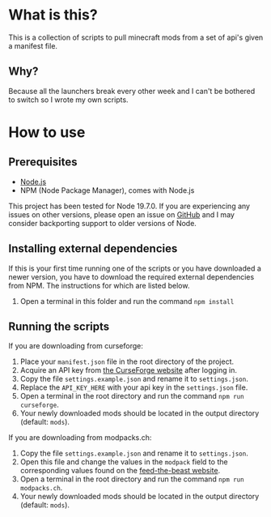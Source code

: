 # What is this?
This is a collection of scripts to pull minecraft mods from a set of api's given a manifest file.

## Why?
Because all the launchers break every other week and I can't be bothered to switch so I wrote my own scripts.

# How to use

## Prerequisites
- [Node.js](https://nodejs.org/en)
- NPM (Node Package Manager), comes with Node.js

This project has been tested for Node 19.7.0.
If you are experiencing any issues on other versions, please open an issue on [GitHub](https://github.com/newo-2001/MC-Modpack-Downloader) and I may consider backporting support to older versions of Node.

## Installing external dependencies
If this is your first time running one of the scripts or you have downloaded a newer version, you have to download the required external dependencies from NPM. The instructions for which are listed below.
1. Open a terminal in this folder and run the command `npm install`

## Running the scripts
If you are downloading from curseforge:
1. Place your `manifest.json` file in the root directory of the project.
2. Acquire an API key from [the CurseForge website](https://console.curseforge.com/?#/api-keys) after logging in.
3. Copy the file `settings.example.json` and rename it to `settings.json`.
4. Replace the `API_KEY_HERE` with your api key in the `settings.json` file.
5. Open a terminal in the root directory and run the command `npm run curseforge`.
6. Your newly downloaded mods should be located in the output directory (default: `mods`).

If you are downloading from modpacks.ch:
1. Copy the file `settings.example.json` and rename it to `settings.json`.
2. Open this file and change the values in the `modpack` field to the corresponding values found on the [feed-the-beast website](https://www.feed-the-beast.com/).
3. Open a terminal in the root directory and run the command `npm run modpacks.ch`.
4. Your newly downloaded mods should be located in the output directory (default: `mods`).
